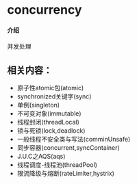 # concurrency

#### 介绍
并发处理

## 相关内容：

- 原子性atomic包(atomic)
- synchronized关键字(sync)
- 单例(singleton)
- 不可变对象(immutable)
- 线程封闭(threadLocal)
- 锁与死锁(lock,deadlock)
- 一般线程不安全类与写法(comminUnsafe)
- 同步容器(concurrent,syncContainer)
- J.U.C之AQS(aqs)
- 线程调度-线程池(threadPool)
- 限流降级与熔断(rateLimiter,hystrix)
